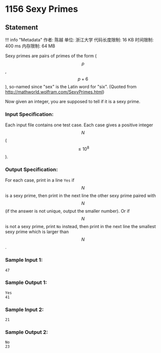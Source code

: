 
# 1156 Sexy Primes

## Statement

!!! info "Metadata"
    作者: 陈越
    单位: 浙江大学
    代码长度限制: 16 KB
    时间限制: 400 ms
    内存限制: 64 MB

Sexy primes are pairs of primes of the form ($$p$$, $$p+6$$), so-named since "sex" is the Latin word for "six". (Quoted from http://mathworld.wolfram.com/SexyPrimes.html)

Now given an integer, you are supposed to tell if it is a sexy prime.

### Input Specification:

Each input file contains one test case.  Each case gives a positive integer $$N$$ ($$\le 10^8$$).

### Output Specification:

For each case, print in a line `Yes` if $$N$$ is a sexy prime, then print in the next line the other sexy prime paired with $$N$$ (if the answer is not unique, output the smaller number).  Or if $$N$$ is not a sexy prime, print `No` instead, then print in the next line the smallest sexy prime which is larger than $$N$$.

### Sample Input 1:
```plaintext
47
```

### Sample Output 1:
```plaintext
Yes
41
```

### Sample Input 2:
```plaintext
21
```

### Sample Output 2:
```plaintext
No
23
```


